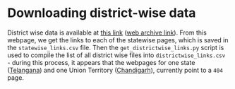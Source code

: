 # Downloading district-wise data

District wise data is available at [this link](http://rchiips.org/nfhs/districtfactsheet_NFHS-5.shtml) ([web archive link](http://web.archive.org/web/20211213200517/http://rchiips.org/nfhs/districtfactsheet_NFHS-5.shtml)). From this webpage, we get the links to each of the statewise pages, which is saved in the `statewise_links.csv` file. Then the `get_districtwise_links.py` script is used to compile the list of all district wise files into `districtwise_links.csv` - during this process, it appears that the webpages for one state ([Telangana](http://rchiips.org/nfhs/NFHS-5_TL.shtml)) and one Union Territory ([Chandigarh](http://rchiips.org/nfhs/NFHS-5_CH.shtml)), currently point to a `404` page.